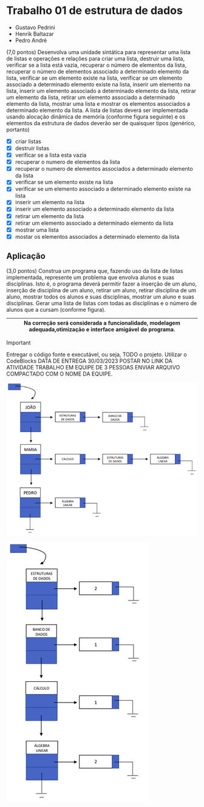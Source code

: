 # Trabalho 01 de estrutura de dados
- Gustavo Pedrini
- Henrik Baltazar
- Pedro André 

(7,0 pontos) Desenvolva uma unidade sintática para representar uma lista de listas e operações e
relações para criar uma lista, destruir uma lista, verificar se a lista está vazia, recuperar o número de
elementos da lista, recuperar o número de elementos associado a determinado elemento da lista,
verificar se um elemento existe na lista, verificar se um elemento associado a determinado elemento
existe na lista, inserir um elemento na lista, inserir um elemento associado a determinado elemento da
lista, retirar um elemento da lista, retirar um elemento associado a determinado elemento da lista,
mostrar uma lista e mostrar os elementos associados a determinado elemento da lista.
A lista de listas deverá ser implementada usando alocação dinâmica de memória (conforme figura
seguinte) e os elementos da estrutura de dados deverão ser de quaisquer tipos (genérico, portanto)

- [X] criar listas
- [X] destruir listas
- [X] verificar se a lista esta vazia
- [X] recuperar o numero de elementos da lista
- [X] recuperar o numero de elementos associados a determinado elemento da lista
- [X] verificar se um elemento existe na lista
- [X] verificar se um elemento associado a determinado elemento existe na lista
- [X] inserir um elemento na lista
- [X] inserir um elemento associado a determinado elemento da lista
- [X] retirar um elemento da lista
- [X] retirar um elemento associado a determinado elemento da lista
- [X] mostrar uma lista
- [X] mostar os elementos associados a determinado elemento da lista

## Aplicação
(3,0 pontos) Construa um programa que, fazendo uso da lista de listas implementada, represente um
problema que envolva alunos e suas disciplinas. Isto é, o programa deverá permitir fazer a inserção de
um aluno, inserção de disciplina de um aluno, retirar um aluno, retirar disciplina de um aluno, mostrar
todos os alunos e suas disciplinas, mostrar um aluno e suas disciplinas.
Gerar uma lista de listas com todas as disciplinas e o número de alunos que a cursam (conforme figura).


|Na correção será considerada a funcionalidade, modelagem adequada,otimização e interface amigável do programa.  |
|---------|

> [!IMPORTANT]
> Entregar o código fonte e executável, ou seja, TODO o projeto. 
> Utilizar o CodeBlocks 
> DATA DE ENTREGA 30/03/2023
> POSTAR NO LINK DA ATIVIDADE
> TRABALHO EM EQUIPE DE 3 PESSOAS
> ENVIAR ARQUIVO COMPACTADO COM O NOME DA EQUIPE.

![Lista 01 (07 pontos)](img/l1.png)

![Lista 02 (03 pontos)](img/l2.png)